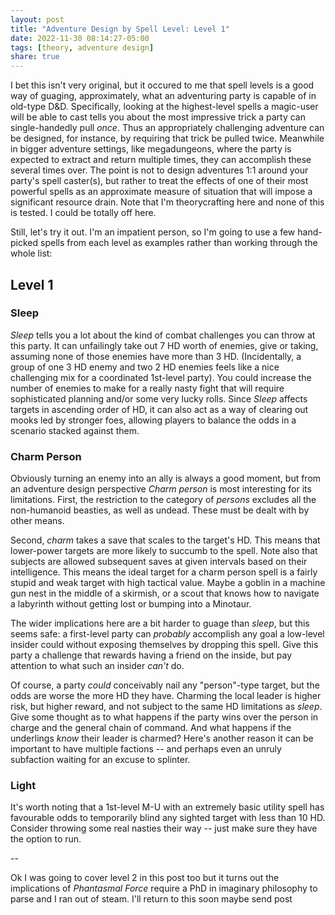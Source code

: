 ```yaml
---
layout: post
title: "Adventure Design by Spell Level: Level 1"
date: 2022-11-30 08:14:27-05:00
tags: [theory, adventure design]
share: true
---
```

I bet this isn't very original, but it occured to me that spell levels is a good way of guaging, approximately, what an adventuring party is capable of in old-type D&D. Specifically, looking at the highest-level spells a magic-user will be able to cast tells you about the most impressive trick a party can single-handedly pull *once*. Thus an appropriately challenging adventure can be designed, for instance, by requiring that trick be pulled twice. Meanwhile in bigger adventure settings, like megadungeons, where the party is expected to extract and return multiple times, they can accomplish these several times over. The point is not to design adventures 1:1 around your party's spell caster(s), but rather to treat the effects of one of their most powerful spells as an approximate measure of situation that will impose a significant resource drain. Note that I'm theorycrafting here and none of this is tested. I could be totally off here.

Still, let's try it out. I'm an impatient person, so I'm going to use a few hand-picked spells from each level as examples rather than working through the whole list:

## Level 1
### Sleep
*Sleep* tells you a lot about the kind of combat challenges you can throw at this party. It can unfailingly take out 7 HD worth of enemies, give or taking, assuming none of those enemies have more than 3 HD. (Incidentally, a group of one 3 HD enemy and two 2 HD enemies feels like a nice challenging mix for a coordinated 1st-level party). You could increase the number of enemies to make for a really nasty fight that will require sophisticated planning and/or some very lucky rolls. Since *Sleep* affects targets in ascending order of HD, it can also act as a way of clearing out mooks led by stronger foes, allowing players to balance the odds in a scenario stacked against them.

### Charm Person
Obviously turning an enemy into an ally is always a good moment, but from an adventure design perspective *Charm person* is most interesting for its limitations. First, the restriction to the category of *persons* excludes all the non-humanoid beasties, as well as undead. These must be dealt with by other means.

Second, *charm* takes a save that scales to the target's HD. This means that lower-power targets are more likely to succumb to the spell. Note also that subjects are allowed subsequent saves at given intervals based on their intelligence. This means the ideal target for a charm person spell is a fairly stupid and weak target with high tactical value. Maybe a goblin in a machine gun nest in the middle of a skirmish, or a scout that knows how to navigate a labyrinth without getting lost or bumping into a Minotaur.

The wider implications here are a bit harder to guage than *sleep*, but this seems safe: a first-level party can *probably* accomplish any goal a low-level insider could without exposing themselves by dropping this spell. Give this party a challenge that rewards having a friend on the inside, but pay attention to what such an insider *can't* do.

Of course, a party *could* conceivably nail any "person"-type target, but the odds are worse the more HD they have. Charming the local leader is higher risk, but higher reward, and not subject to the same HD limitations as *sleep*. Give some thought as to what happens if the party wins over the person in charge and the general chain of command. And what happens if the underlings *know* their leader is charmed? Here's another reason it can be important to have multiple factions -- and perhaps even an unruly subfaction waiting for an excuse to splinter.

### Light
It's worth noting that a 1st-level M-U with an extremely basic utility spell has favourable odds to temporarily blind any sighted target with less than 10 HD. Consider throwing some real nasties their way -- just make sure they have the option to run.

--

Ok I was going to cover level 2 in this post too but it turns out the implications of *Phantasmal Force* require a PhD in imaginary philosophy to parse and I ran out of steam. I'll return to this soon maybe send post


